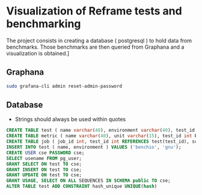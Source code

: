 
# Visualization of Reframe tests and benchmarking 

The project consists in creating a database ( postgresql ) to hold data from benchmarks. Those benchmarks are then queried from Graphana and a visualization is obtained.]

## Graphana

```bash
sudo grafana-cli admin reset-admin-password
```

## Database 

- Strings should always be used within quotes

```SQL
CREATE TABLE test ( name varchar(40), environment varchar(40), test_id SERIAL NOT NULL PRIMARY KEY , hash VARCHAR(20) );
CREATE TABLE metric ( name varchar(40), unit varchar(15), test_id int REFERENCES test(test_id)  );
CREATE TABLE job ( job_id int, test_id int REFERENCES test(test_id), successfull boolean, start_time timestamp with time zone   );
INSERT INTO test ( name, environment ) VALUES ('benchio', 'gnu');
CREATE USER cse PASSWORD cse;
SELECT usename FROM pg_user;
GRANT SELECT ON test TO cse;
GRANT INSERT ON test TO cse;
GRANT UPDATE ON test TO cse;
GRANT USAGE, SELECT ON ALL SEQUENCES IN SCHEMA public TO cse;
ALTER TABLE test ADD CONSTRAINT hash_unique UNIQUE(hash)
```
